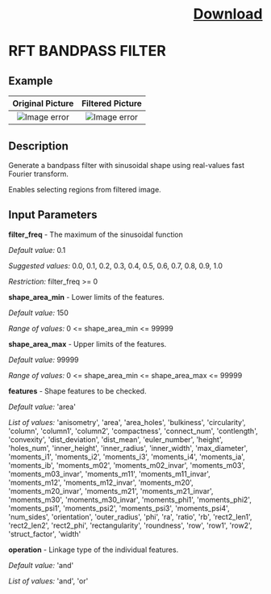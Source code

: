 # <p align="right"><a class="github-button" aria-label="Download ntkme/github-buttons on GitHub" href="https://github.com/Balluff-BVS/halconscripts/raw/master/Filters/RFTBandpassFilter/rft_bandpass_filter.zip" data-icon="octicon-cloud-download">Download</a></p>


RFT BANDPASS FILTER
==========

## Example

Original Picture             | Filtered Picture
:-------------------------:|:-------------------------:
![Image error](https://github.com/Balluff-BVS/halconscripts/blob/master/Filters/RFTBandpassFilter/original.png?raw=true)  |  ![Image error](https://github.com/Balluff-BVS/halconscripts/blob/master/Filters/RFTBandpassFilter/rft_bandpass_filter.png?raw=true)

Description
----------

Generate a bandpass filter with sinusoidal shape using real-values fast Fourier transform.

Enables selecting regions from filtered image.

Input Parameters
----------

**filter_freq** - The maximum of the sinusoidal function

*Default value:* 0.1

*Suggested values:*  0.0, 0.1, 0.2, 0.3, 0.4, 0.5, 0.6, 0.7, 0.8, 0.9, 1.0

*Restriction:* filter_freq >= 0

**shape_area_min** - Lower limits of the features.

*Default value:* 150

*Range of values:* 0 <= shape_area_min <= 99999

**shape_area_max** - Upper limits of the features.

*Default value:* 99999

*Range of values:* 0 <= shape_area_min <= shape_area_max <= 99999

**features** - Shape features to be checked.

*Default value:* 'area'

*List of values:* 'anisometry', 'area', 'area_holes', 'bulkiness', 'circularity', 'column', 'column1', 'column2', 'compactness', 'connect_num', 'contlength', 'convexity', 'dist_deviation', 'dist_mean', 'euler_number', 'height', 'holes_num', 'inner_height', 'inner_radius', 'inner_width', 'max_diameter', 'moments_i1', 'moments_i2', 'moments_i3', 'moments_i4', 'moments_ia', 'moments_ib', 'moments_m02', 'moments_m02_invar', 'moments_m03', 'moments_m03_invar', 'moments_m11', 'moments_m11_invar', 'moments_m12', 'moments_m12_invar', 'moments_m20', 'moments_m20_invar', 'moments_m21', 'moments_m21_invar', 'moments_m30', 'moments_m30_invar', 'moments_phi1', 'moments_phi2', 'moments_psi1', 'moments_psi2', 'moments_psi3', 'moments_psi4', 'num_sides', 'orientation', 'outer_radius', 'phi', 'ra', 'ratio', 'rb', 'rect2_len1', 'rect2_len2', 'rect2_phi', 'rectangularity', 'roundness', 'row', 'row1', 'row2', 'struct_factor', 'width'

**operation** - Linkage type of the individual features.

*Default value:* 'and'

*List of values:* 'and', 'or'
